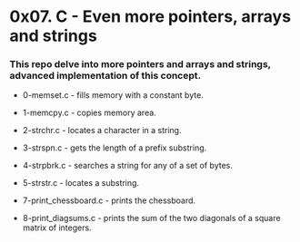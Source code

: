 #           0x07. C - Even more pointers, arrays and strings

### This repo delve into more pointers and arrays and strings, advanced implementation of this concept.

* 0-memset.c - fills memory with a constant byte.

* 1-memcpy.c - copies memory area.

* 2-strchr.c -  locates a character in a string.

* 3-strspn.c - gets the length of a prefix substring.

* 4-strpbrk.c - searches a string for any of a set of bytes.

* 5-strstr.c -  locates a substring.

* 7-print_chessboard.c - prints the chessboard.

* 8-print_diagsums.c - prints the sum of the two diagonals of a square matrix of integers.
